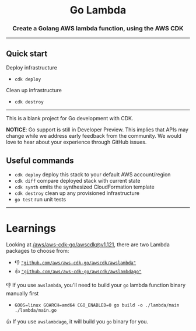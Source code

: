 <html>
<div align="center">
<h1>Go Lambda</h1>
<h3>Create a Golang AWS lambda function, using the AWS CDK</h3>

</div>
</html>

---

## Quick start

Deploy infrastructure

- `cdk deploy`

Clean up infrastructure

- `cdk destroy`

---

This is a blank project for Go development with CDK.

**NOTICE**: Go support is still in Developer Preview. This implies that APIs may
change while we address early feedback from the community. We would love to hear
about your experience through GitHub issues.

## Useful commands

- `cdk deploy` deploy this stack to your default AWS account/region
- `cdk diff` compare deployed stack with current state
- `cdk synth` emits the synthesized CloudFormation template
- `cdk destroy` clean up any provisioned infrastructure
- `go test` run unit tests

---

# Learnings

Looking at [/aws/aws-cdk-go/awscdk@v1.121](https://pkg.go.dev/github.com/aws/aws-cdk-go/awscdk), there are two Lambda packages to choose from:

- 👎 [`"github.com/aws/aws-cdk-go/awscdk/awslambda"`][awslambda]
- 👍 [`"github.com/aws/aws-cdk-go/awscdk/awslambdago"`][awslambdago]

👎 If you use `awslambda`, you'll need to build your `go` lambda function binary manually first

- `GOOS=linux GOARCH=amd64 CGO_ENABLED=0 go build -o ./lambda/main ./lambda/main.go`

👍 If you use `awslambdago`, it will build you `go` binary for you.

[awslambda]: https://pkg.go.dev/github.com/aws/aws-cdk-go/awscdk@v1.121.0-devpreview/awslambda
[awslambdago]: https://pkg.go.dev/github.com/aws/aws-cdk-go/awscdk@v1.121.0-devpreview/awslambdago
